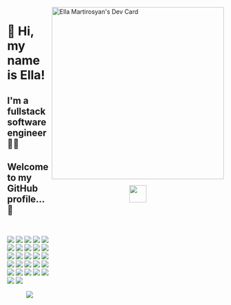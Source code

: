 <div style="display: grid; grid-template-columns: 1fr 1fr;">
  <div>
    <h1>👋 Hi, my name is Ella!</h2>
    <h2>I'm a fullstack software engineer 👨‍💻</h2>
    <h2>Welcome to my GitHub profile... 👀</h2>
    </br>
    <p>
      <img src="https://img.shields.io/badge/REACT-A81C7D.svg?&style=flat&logo=react&logoColor=white"/>
      <img src="https://img.shields.io/badge/ANGULAR-DD0031.svg?&style=flat&logo=angular&logoColor=white"/>
      <img src="https://img.shields.io/badge/JAVA-007396.svg?&style=flat&logo=java&logoColor=white"/>
      <img src="https://img.shields.io/badge/SPRING-6DB33F.svg?&style=flat&logo=spring&logoColor=white"/>
      <img src="https://img.shields.io/badge/HIBERNATE-121011.svg?&style=flat&logo=red-hat&logoColor=white"/>
      <img src="https://img.shields.io/badge/HTML5-E34F26.svg?&style=flat&logo=html5&logoColor=white"/>
      <img src="https://img.shields.io/badge/CSS3-%231572B6.svg?&style=flat&logo=css3&logoColor=white"/>
      <img src="https://img.shields.io/badge/JAVASCRIPT-323330.svg?&style=flat&logo=javascript&logoColor=%23F7DF1E"/>
      <img src="https://img.shields.io/badge/TYPESCRIPT-%23007ACC.svg?&style=flat&logo=typescript&logoColor=white"/>
      <img src="https://img.shields.io/badge/MOBX-%23121011.svg?&style=flat&logo=mobx&logoColor=white"/>
      <img src="https://img.shields.io/badge/GIT-%23F05033.svg?&style=flat&logo=git&logoColor=white"/>
      <img src="https://img.shields.io/badge/GITHUB-2C2255.svg?&style=flat&logo=github&logoColor=white"/>
      <img src="https://img.shields.io/badge/GITLAB-%23181717.svg?&style=flat&logo=gitlab&logoColor=white"/>
      <img src="https://img.shields.io/badge/DOCKER-2496ED.svg?&style=flat&logo=docker&logoColor=white"/>
      <img src="https://img.shields.io/badge/POSTGRES-%23316192.svg?&style=flat&logo=postgresql&logoColor=white"/>
      <img src="https://img.shields.io/badge/ORACLE-E34F26.svg?&style=flat&logo=oracle&logoColor=white"/>
      <img src="https://img.shields.io/badge/DB2-007396.svg?&style=flat&logo=db2&logoColor=white"/>
      <img src="https://img.shields.io/badge/SQLITE-003B57.svg?&style=flat&logo=sqlite&logoColor=white"/>
      <img src="https://img.shields.io/badge/ANT-A81C7D.svg?&style=flat&logo=apache-ant"/>
      <img src="https://img.shields.io/badge/MAVEN-C71A36.svg?&style=flat&logo=apache-maven"/>
      <img src="https://img.shields.io/badge/REST-02569B.svg?&style=flat&logo=rest&logoColor=white"/>
      <img src="https://img.shields.io/badge/GRAPHQL-E10098.svg?&style=flat&logo=graphql&logoColor=white"/>
      <img src="https://img.shields.io/badge/LINUX-FCC624?style=flat-square&logo=linux&logoColor=black"/>
      <img src="https://img.shields.io/badge/VSCODE-007ACC.svg?&style=flat&logo=visual-studio-code"/>
      <img src="https://img.shields.io/badge/ECLIPSE-2C2255.svg?&style=flat&logo=eclipse"/>
      <img src="https://img.shields.io/badge/INTELLIJ-000000.svg?&style=flat&logo=intellij-idea"/>
      <img src="https://img.shields.io/badge/SCRUM-6DB33F.svg?&style=flat&logo=ddd&logoColor=white"/>
    </p>
    <p align="center">  
      <a href="https://github.com/EllaMartirosyan/github-readme-stats"> 
        <img src="https://github-readme-stats.vercel.app/api?username=EllaMartirosyan&&show_icons=true&theme=radical"/>
      </a>
    </p>
  </div>
  <div>
    <a href="https://app.daily.dev/ella250"><img src="https://api.daily.dev/devcards/d4b6351eb3b4450d8103959d57fd4f4e.png?r=pjg" width="400" alt="Ella Martirosyan's Dev Card"/></a>
    <p align="center"><img height="40" src="https://raw.githubusercontent.com/innng/innng/master/assets/kyubey.gif"/></p>
  </div>
</div>
